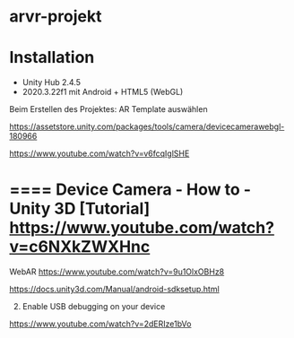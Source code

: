 # arvr-projekt

# Installation
- Unity Hub 2.4.5
- 2020.3.22f1 mit Android + HTML5 (WebGL)

Beim Erstellen des Projektes:
AR Template auswählen

https://assetstore.unity.com/packages/tools/camera/devicecamerawebgl-180966

https://www.youtube.com/watch?v=v6fcqIglSHE

====
Device Camera - How to - Unity 3D [Tutorial]
https://www.youtube.com/watch?v=c6NXkZWXHnc
====

WebAR
https://www.youtube.com/watch?v=9u1OlxOBHz8



https://docs.unity3d.com/Manual/android-sdksetup.html

2. Enable USB debugging on your device


https://www.youtube.com/watch?v=2dERIze1bVo


